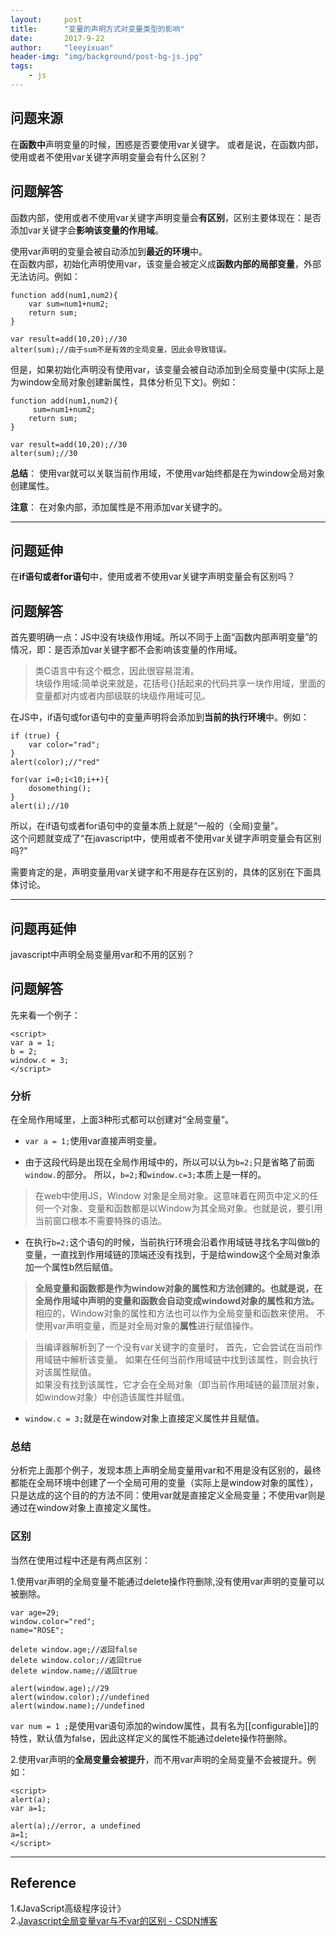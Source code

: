 ```yaml
---
layout:     post
title:      "变量的声明方式对变量类型的影响"
date:       2017-9-22
author:     "leeyixuan"
header-img: "img/background/post-bg-js.jpg"
tags:
    - js
---
```


## 问题来源

在**函数中**声明变量的时候，困惑是否要使用var关键字。
或者是说，在函数内部，使用或者不使用var关键字声明变量会有什么区别？

## 问题解答

函数内部，使用或者不使用var关键字声明变量会**有区别**，区别主要体现在：是否添加var关键字会**影响该变量的作用域**。

使用var声明的变量会被自动添加到**最近的环境**中。  
在函数内部，初始化声明使用var，该变量会被定义成**函数内部的局部变量**，外部无法访问。例如：
    
```
function add(num1,num2){
	var sum=num1+num2;
	return sum;
}

var result=add(10,20);//30
alter(sum);//由于sum不是有效的全局变量，因此会导致错误。
```



但是，如果初始化声明没有使用var，该变量会被自动添加到全局变量中(实际上是为window全局对象创建新属性，具体分析见下文)。例如：

```
function add(num1,num2){
	 sum=num1+num2;
	return sum;
}

var result=add(10,20);//30
alter(sum);//30
```

**总结**：
使用var就可以关联当前作用域，不使用var始终都是在为window全局对象创建属性。

**注意**：
在对象内部，添加属性是不用添加var关键字的。

----
## 问题延伸

在**if语句或者for语句**中，使用或者不使用var关键字声明变量会有区别吗？

## 问题解答


首先要明确一点：JS中没有块级作用域。所以不同于上面“函数内部声明变量”的情况，即：是否添加var关键字都不会影响该变量的作用域。

> 类C语言中有这个概念，因此很容易混淆。  
> 块级作用域:简单说来就是，花括号{}括起来的代码共享一块作用域，里面的变量都对内或者内部级联的块级作用域可见。

在JS中，if语句或for语句中的变量声明将会添加到**当前的执行环境**中。例如：

```
if (true) {
	var color="rad";
}
alert(color);//"red"
```

```
for(var i=0;i<10;i++){
	dosomething();
}
alert(i);//10
```

所以，在if语句或者for语句中的变量本质上就是“一般的（全局)变量”。  
这个问题就变成了“在javascript中，使用或者不使用var关键字声明变量会有区别吗?"

需要肯定的是，声明变量用var关键字和不用是存在区别的，具体的区别在下面具体讨论。

---
## 问题再延伸

javascript中声明全局变量用var和不用的区别？



## 问题解答

 先来看一个例子：
 ```
<script>
var a = 1;
b = 2;
window.c = 3;
</script>
```
### 分析
在全局作用域里，上面3种形式都可以创建对“全局变量”。  

- `var a = 1;`使用var直接声明变量。



- 由于这段代码是出现在全局作用域中的，所以可以认为`b=2;`只是省略了前面`window.`的部分。  所以，`b=2;`和`window.c=3;`本质上是一样的。 

> 在web中使用JS，Window 对象是全局对象。这意味着在网页中定义的任何一个对象、变量和函数都是以Window为其全局对象。也就是说，要引用当前窗口根本不需要特殊的语法。




- 在执行`b=2;`这个语句的时候，当前执行环境会沿着作用域链寻找名字叫做b的变量，一直找到作用域链的顶端还没有找到，于是给window这个全局对象添加一个属性b然后赋值。 

>**全局变量和函数都是作为window对象的属性和方法创建的。也就是说，在全局作用域中声明的变量和函数会自动变成windowd对象的属性和方法。**  
>相应的，Window对象的属性和方法也可以作为全局变量和函数来使用。
不使用var声明变量，而是对全局对象的**属性**进行赋值操作。

>当编译器解析到了一个没有var关键字的变量时，
首先，它会尝试在当前作用域链中解析该变量。
 如果在任何当前作用域链中找到该属性，则会执行对该属性赋值。  
如果没有找到该属性，它才会在全局对象（即当前作用域链的最顶层对象，如window对象）中创造该属性并赋值。

-  `window.c = 3;`就是在window对象上直接定义属性并且赋值。
 
 

### 总结
分析完上面那个例子，发现本质上声明全局变量用var和不用是没有区别的，最终都能在全局环境中创建了一个全局可用的变量（实际上是window对象的属性），只是达成的这个目的的方法不同：使用var就是直接定义全局变量；不使用var则是通过在window对象上直接定义属性。

### 区别
当然在使用过程中还是有两点区别：

1.使用var声明的全局变量不能通过delete操作符删除,没有使用var声明的变量可以被删除。  

```
var age=29;
window.color="red";
name="ROSE";

delete window.age;//返回false
delete window.color;//返回true
delete window.name;//返回true

alert(window.age);//29
alert(window.color);//undefined
alert(window.name);//undefined
```


`var num = 1 ;`是使用var语句添加的window属性，具有名为[[configurable]]的特性，默认值为false，因此这样定义的属性不能通过delete操作符删除。


2.使用var声明的**全局变量会被提升**，而不用var声明的全局变量不会被提升。例如：

```
<script>
alert(a);
var a=1;

alert(a);//error, a undefined
a=1;
</script>
```


---

## Reference

1.《JavaScript高级程序设计》   
2.[Javascript全局变量var与不var的区别 - CSDN博客][1]


  [1]: http://blog.csdn.net/sunxing007/article/details/9067183